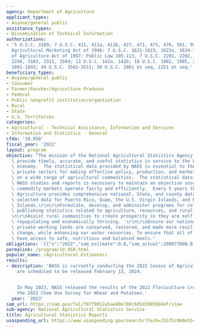 ```yaml
---
agency: Department of Agriculture
applicant_types:
- Anyone/general public
assistance_types:
- Dissemination of Technical Information
authorizations:
- '5 U.S.C. 3109; 7 U.S.C. 411, 411a, 411b, 427, 471, 475, 476, 501, 951, 953, 955-957;
  Agricultural Marketing Act of 1946: 7 U.S.C. 1621-1623, 1623a, 1624-1627; Census
  of Agriculture Act of 1997: Public Law 105-113, 7 U.S.C. 2201, 2202, 2204g, 2225,
  2248, 3103, 3311, 3504; 13 U.S.C. 142a, 142b; 18 U.S.C. 1902, 1905, 2072; 42 U.S.C.
  1891-1893; 44 U.S.C. 3501-3511; 50 U.S.C. 2061 et seq, 2251 et seq.'
beneficiary_types:
- Anyone/general public
- Consumer
- Farmer/Rancher/Agriculture Producer
- Federal
- Public nonprofit institution/organization
- Rural
- State
- U.S. Territories
categories:
- Agricultural - Technical Assistance, Information and Services
- Information and Statistics - General
cfda: '10.950'
fiscal_year: '2022'
layout: program
objective: "The mission of the National Agricultural Statistics Agency (NASS) is to\
  \ provide timely, accurate, and useful statistics in service to the U.S. agriculture\
  \ economy.  The statistical data provided by NASS is essential to the public and\
  \ private sectors for making effective policy, production, and marketing decisions\
  \ on a wide range of agricultural commodities.  The statistical data provided in\
  \ NASS studies and reports is necessary to maintain an objective source to ensure\
  \ commodity markets operate fairly and efficiently.  Every 5 years the Census of\
  \ Agriculture provides comprehensive national, State, and county data as well as\
  \ selected data for Puerto Rico, Guam, the U.S. Virgin Islands, and Northern Mariana\
  \ Islands.\r\n\r\nFormulate, develop, and administer programs for collecting and\
  \ publishing statistics related to agriculture, resources, and rural communities.\r\
  \n\r\nAssist rural communities to create prosperity so they are self sustaining,\
  \ repopulating and economically thriving.  \r\n\r\nEnsure our national forests and\
  \ private working lands are conserved, restored, and made more resilient to climate\
  \ change, while enhancing our water resources. To ensure that all of America's children\
  \ have access to safe, nutritious and balanced meals."
obligations: '[{"x":"2022","sam_estimate":0.0,"sam_actual":200077000.0,"usa_spending_actual":2904958.62},{"x":"2023","sam_estimate":211076000.0,"sam_actual":0.0,"usa_spending_actual":1824926.47},{"x":"2024","sam_estimate":241119000.0,"sam_actual":0.0,"usa_spending_actual":0.0}]'
permalink: /program/10.950.html
popular_name: (Agricultural Estimates)
results:
- description: 'NASS is currently conducting the 2022 Census of Agriculture.  Results
    are scheduled to be released February 13, 2024.


    In May 2023, NASS released the results of the 2022 Floriculture Crops survey,
    the 2022 Chem Use Survey for Wheat and Potatoes.'
  year: '2023'
sam_url: https://sam.gov/fal/f87f0012a5ae49e780c6d5d39956044f/view
sub-agency: National Agricultural Statistics Service
title: Agricultural Statistics Reports
usaspending_url: https://www.usaspending.gov/search/?hash=25575c060e55c1445600b5a895283d1c
---
```

